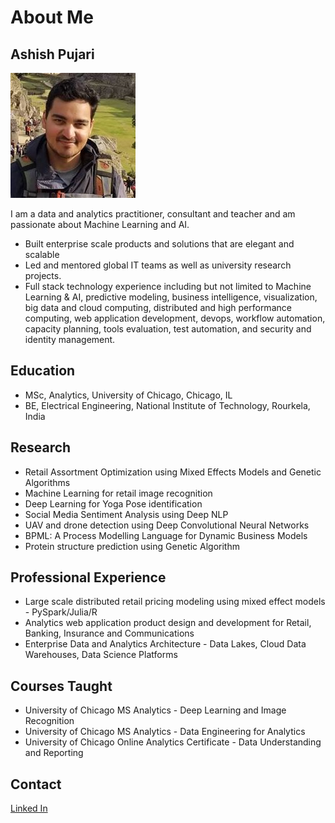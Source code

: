 # About Me

## Ashish Pujari

<img src="profile.jpg">

I am a data and analytics practitioner, consultant and teacher and am passionate about Machine Learning and AI. 

* Built enterprise scale products and solutions that are elegant and scalable
* Led and mentored global IT teams as well as university research projects. 
* Full stack technology experience including but not limited to Machine Learning & AI, predictive modeling, business intelligence, visualization, big data and cloud computing, distributed and high performance computing, web application development, devops, workflow automation, capacity planning, tools evaluation, test automation, and security and identity management. 

## Education

* MSc, Analytics, University of Chicago, Chicago, IL
* BE, Electrical Engineering, National Institute of Technology, Rourkela, India

## Research

* Retail Assortment Optimization using Mixed Effects Models and Genetic Algorithms
* Machine Learning for retail image recognition
* Deep Learning for Yoga Pose identification
* Social Media Sentiment Analysis using Deep NLP 
* UAV and drone detection using Deep Convolutional Neural Networks
* BPML: A Process Modelling Language for Dynamic Business Models
* Protein structure prediction using Genetic Algorithm

## Professional Experience

* Large scale distributed retail pricing modeling using mixed effect models - PySpark/Julia/R 
* Analytics web application product design and development for Retail, Banking, Insurance and Communications
* Enterprise Data and Analytics Architecture - Data Lakes, Cloud Data Warehouses, Data Science Platforms 


## Courses Taught

* University of Chicago MS Analytics - Deep Learning and Image Recognition
* University of Chicago MS Analytics - Data Engineering for Analytics 
* University of Chicago Online Analytics Certificate - Data Understanding and Reporting

## Contact

[Linked In](https://www.linkedin.com/in/apujari)
